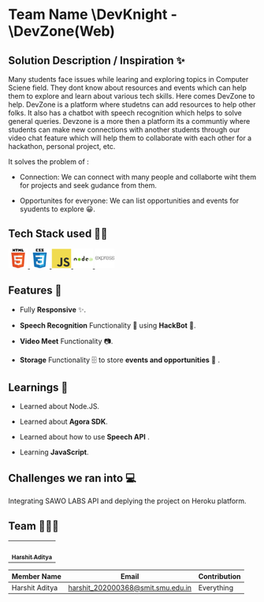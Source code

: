 # Team Name \DevKnight - \DevZone(Web)


## Solution Description / Inspiration ✨
Many students face issues while learing and exploring topics in Computer Sciene field. They dont know about resources and events which can help them to explore and learn about various tech skills. Here comes DevZone to help. DevZone is a platform where studetns can add resources to help other folks. It also has a chatbot with speech recognition which helps to solve general queries. Devzone is a more then a platform its a communtiy where students can make new connections with another students through our video chat feature which will help them to collaborate with each other for a hackathon, personal project, etc.

 It solves the problem of : 

- Connection: We can connect with many people and collaborte wiht them for projects and seek gudance from them.
  
- Opportunites for everyone: We can list opportunities and events for syudents to explore 😀. 
  
## Tech Stack used 👨‍💻
<p align="left"> 
  <a href="https://www.w3.org/html/" target="_blank"> <img src="https://raw.githubusercontent.com/devicons/devicon/master/icons/html5/html5-original-wordmark.svg" alt="html5" width="40" height="40"/> <a href="https://www.w3schools.com/css/" target="_blank"> <img src="https://raw.githubusercontent.com/devicons/devicon/master/icons/css3/css3-original-wordmark.svg" alt="css3" width="40" height="40"/> </a></a><a href="https://developer.mozilla.org/en-US/docs/Web/JavaScript" target="_blank"> <img src="https://raw.githubusercontent.com/devicons/devicon/master/icons/javascript/javascript-original.svg" alt="javascript" width="40" height="40"/> </a><a href="https://nodejs.org" target="_blank"> <img src="https://raw.githubusercontent.com/devicons/devicon/master/icons/nodejs/nodejs-original-wordmark.svg" alt="nodejs" width="40" height="40"/> </a> <a href="https://expressjs.com" target="_blank"> <img src="https://raw.githubusercontent.com/devicons/devicon/master/icons/express/express-original-wordmark.svg" alt="express" width="40" height="40"/> </a>     

  
## Features 🧰

- Fully **Responsive** ✨.
  
- **Speech Recognition** Functionality 💬 using **HackBot** 🤖. 
  
- **Video Meet** Functionality 📷. 

- **Storage** Functionality 🗄️ to store **events and opportunities** 📝 . 
  
  
## Learnings 📒
  
- Learned about Node.JS.
  
- Learned about **Agora SDK**.

- Learned about how to use **Speech API** .  

- Learning **JavaScript**. 
  
 ## Challenges we ran into 💻
 Integrating SAWO LABS API and deplying the project on Heroku platform. 
  
## Team 🧑‍🤝‍🧑
<table>
  <tr>
    <td align="center"><a href="https://github.com/HarshitAditya27"><img src="https://avatars.githubusercontent.com/u/71604531?s=400&u=6b32a3bb23a60837427c094e4e07ecdbb9a0c074&v=4" width="100px;" alt=""/> 
     <br /><sub><b>Harshit Aditya</b></sub></a><br /></td>
</tr>
</table>

|Member Name|Email|Contribution|
|-----------|-----|------------|
|Harshit Aditya|harshit_202000368@smit.smu.edu.in|Everything|
